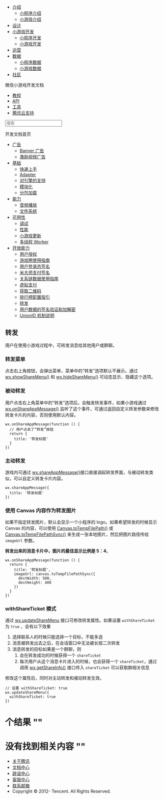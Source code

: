 <div class="book with-summary">

<div class="head">

<div class="head_box">

# [](javascript:; "_('微信公众平台 小程序')")

<div class="header_ctrls">

*   [介绍](javascript:;)
    *   [小程序介绍](https://mp.weixin.qq.com/debug/wxadoc/introduction/index.html)
    *   [小游戏介绍](https://mp.weixin.qq.com/debug/wxagame/introduction/index.html)
*   [设计](https://mp.weixin.qq.com/debug/wxadoc/design/index.html)
*   [小游戏开发](javascript:;)
    *   [小程序开发](https://mp.weixin.qq.com/debug/wxadoc/dev/index.html)
    *   [小游戏开发](https://mp.weixin.qq.com/debug/wxagame/dev/index.html)
*   [运营](https://mp.weixin.qq.com/debug/wxadoc/product/index.html)
*   [数据](javascript:;)
    *   [小程序数据](https://mp.weixin.qq.com/debug/wxadoc/analysis/index.html)
    *   [小游戏数据](https://mp.weixin.qq.com/debug/wxagame/analysis/index.html)
*   [社区](https://developers.weixin.qq.com/)

</div>

</div>

</div>

<div class="sub_nav_box">

<div class="sub_nav_inner">

<div class="book-summary-opr" id="js-book-summary-opr"><a class="book-summary-btn"></a></div>

<div class="top_sub_nav">

<div class="top_title_wap"><span class="icon_title icon_dev"></span>

微信小游戏开发文档

</div>

*   [教程](../ad/banner-ad.html)
*   [API](../../document/render/canvas/wx.createCanvas.html)
*   [工具](../../devtools/devtools.html)
*   [腾讯云支持](../../qcloud/qcloud.html)

</div>

<div id="book-search-input" role="search">

<form><label for="search-input" class="search-icon" id="js-search-icon"></label><input type="text" id="search-input" name="search-input" placeholder="搜索"> </form>

</div>

</div>

</div>

<div class="book-summary">

<div class="book-summary-home" id="js-summary-home"><a><span class="icon_home_s icon_dev"></span><span class="s_title_2">开发文档首页</span></a></div>

<nav role="navigation">

*   [广告](../ad/banner-ad.html)
    *   [Banner 广告](../ad/banner-ad.html)
    *   [激励视频广告](../ad/rewarded-video-ad.html)
*   [基础](../../)
    *   [快速上手](../../)
    *   [Adapter](../base/adapter.html)
    *   [对引擎的支持](../base/engine.html)
    *   [模块化](../base/module.html)
    *   [分包加载](../base/subpackages.html)
*   [能力](../ability/audio.html)
    *   [音频播放](../ability/audio.html)
    *   [文件系统](../ability/file-system.html)
*   [可用性](../usability/debug.html)
    *   [调试](../usability/debug.html)
    *   [性能](../usability/performance.html)
    *   [小游戏更新](../usability/update.html)
    *   [多线程 Worker](../usability/worker.html)
*   [开放能力](authorize.html)
    *   [用户授权](authorize.html)
    *   [游戏圈使用指南](game-club.html)
    *   [用户登录态签名](http-signature.html)
    *   [米大师支付签名](midas-signature.html)
    *   [关系链数据使用指南](open-data.html)
    *   [虚拟支付](payment.html)
    *   [获取二维码](qrcode.html)
    *   [排行榜配置指引](ranklist.html)
    *   [转发](share.html)
    *   [用户数据的签名验证和加解密](signature.html)
    *   [UnionID 机制说明](union-id.html)

</nav>

</div>

<div class="book-body">

<div class="body-inner">

<div class="page-wrapper" tabindex="-1" role="main">

<div class="page-inner">

<div id="book-search-results">

<div class="search-noresults">

<section class="normal markdown-section">

## 转发

用户在使用小游戏过程中，可转发消息给其他用户或群聊。

### 转发菜单

点击右上角按钮，会弹出菜单，菜单中的“转发”选项默认不展示。通过 [wx.showShareMenu()](../../document/share/wx.showShareMenu.html) 和 [wx.hideShareMenu()](../../document/share/wx.hideShareMenu.html) 可动态显示、隐藏这个选项。

### 被动转发

用户点击右上角菜单中的“转发”选项后，会触发转发事件，如果小游戏通过 [wx.onShareAppMessage()](../../document/share/wx.onShareAppMessage.html) 监听了这个事件，可通过返回自定义转发参数来修改转发卡片的内容，否则使用默认内容。

    wx.onShareAppMessage(function () {
      // 用户点击了“转发”按钮
      return {
        title: '转发标题'
      }
    })

### 主动转发

游戏内可通过 [wx.shareAppMessage()](../../document/share/wx.shareAppMessage.html)接口直接调起转发界面，与被动转发类似，可以自定义转发卡片内容。

    wx.shareAppMessage({
      title: '转发标题'
    })

### 使用 Canvas 内容作为转发图片

如果不指定转发图片，默认会显示一个小程序的 logo。如果希望转发的时候显示 Canvas 的内容，可以使用 [Canvas.toTempFilePath()](../../document/render/canvas/Canvas.toTempFilePath.html) 或 [Canvas.toTempFilePathSync()](../../document/render/canvas/Canvas.toTempFilePathSync.html) 来生成一张本地图片，然后把图片路径传给 `imageUrl` 参数。

**转发出来的消息卡片中，图片的最佳显示比例是 5：4**。

    wx.onShareAppMessage(function () {
      return {
        title: '转发标题',
        imageUrl: canvas.toTempFilePathSync({
          destWidth: 500,
          destHeight: 400
        })
      }
    })

### withShareTicket 模式

通过 [wx.updateShareMenu](../../document/share/wx.updateShareMenu.html) 接口可修改转发属性。如果设置 `withShareTicket` 为 `true` ，会有以下效果

1.  选择联系人的时候只能选择一个目标，不能多选
2.  消息被转发出去之后，在会话窗口中无法被长按二次转发
3.  消息转发的目标如果是一个群聊，则
    1.  会在转发成功的时候获得一个 `shareTicket`
    2.  每次用户从这个消息卡片进入的时候，也会获得一个 `shareTicket`，通过调用 [wx.getShareInfo()](../../document/share/wx.getShareInfo.html) 接口传入 `shareTicket` 可以获取群相关信息

修改这个属性后，同时对主动转发和被动转发生效。

    // 设置 withShareTicket: true
    wx.updateShareMenu({
      withShareTicket: true
    })

</section>

</div>

<div class="search-results">

<div class="has-results">

# <span class="search-results-count"></span>个结果 "<span class="search-query"></span>"

</div>

<div class="no-results">

# 没有找到相关内容 "<span class="search-query"></span>"

</div>

</div>

</div>

</div>

</div>

<div class="foot" id="footer">

*   [关于腾讯](http://www.tencent.com/zh-cn/index.shtml)
*   [文档中心](https://mp.weixin.qq.com/debug/wxadoc/introduction/index.html?t=1484641676)
*   [辟谣中心](https://mp.weixin.qq.com/cgi-bin/opshowpage?action=dispelinfo&lang=zh_CN&begin=1&count=9)
*   [客服中心](http://kf.qq.com/faq/120911VrYVrA1509086vyumm.html)
*   [联系邮箱](mailto:weixinmp@qq.com)
*   Copyright © 2012-<span id="s_copyright_year"></span> Tencent. All Rights Reserved.

</div>

</div>

[](ranklist.html)[](signature.html)</div>

</div>